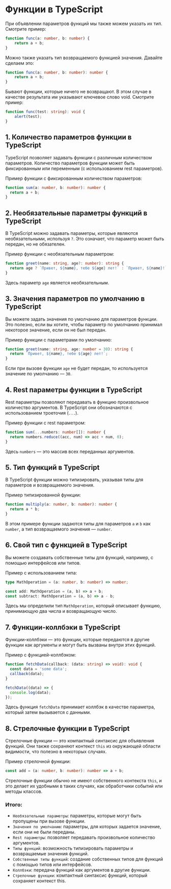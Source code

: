 # Функции в TypeScript
При объявлении параметров функций мы также можем указать их тип. Смотрите пример:
```typescript
function func(a: number, b: number) {
	return a + b;
}
```

Можно также указать тип возвращаемого функцией значения. Давайте сделаем это:
```typescript
function func(a: number, b: number): number {
	return a + b;
}
```

Бывают функции, которые ничего не возвращают. В этом случае в качестве результата им указывают ключевое слово void. Смотрите пример:
```typescript
function func(test: string): void {
	alert(test);
}
```

## 1. Количество параметров функции в TypeScript
TypeScript позволяет задавать функции с различным количеством параметров. Количество параметров функции может быть фиксированным или переменным (с использованием rest параметров).

Пример функции с фиксированным количеством параметров:
```typescript
function sum(a: number, b: number): number {
  return a + b;
}
```

## 2. Необязательные параметры функций в TypeScript
В TypeScript можно задавать параметры, которые являются необязательными, используя `?`. Это означает, что параметр может быть передан, но не обязателен.

Пример функции с необязательным параметром:
```typescript
function greet(name: string, age?: number): string {
  return age ? `Привет, ${name}, тебе ${age} лет!` : `Привет, ${name}!`;
}
```
Здесь параметр `age` является необязательным.

## 3. Значения параметров по умолчанию в TypeScript
Вы можете задать значения по умолчанию для параметров функции. Это полезно, если вы хотите, чтобы параметр по умолчанию принимал некоторое значение, если он не был передан.

Пример функции с параметрами по умолчанию:
```typescript
function greet(name: string, age: number = 30): string {
  return `Привет, ${name}, тебе ${age} лет!`;
}
```
Если при вызове функции `age` не будет передан, то используется значение по умолчанию — `30`.

## 4. Rest параметры функции в TypeScript
Rest параметры позволяют передавать в функцию произвольное количество аргументов. В TypeScript они обозначаются с использованием троеточия (`...`).

Пример функции с rest параметром:
```typescript
function sum(...numbers: number[]): number {
  return numbers.reduce((acc, num) => acc + num, 0);
}
```
Здесь `numbers` — это массив всех переданных аргументов.

## 5. Тип функций в TypeScript
В TypeScript функции можно типизировать, указывая типы для параметров и возвращаемого значения.

Пример типизированной функции:
```typescript
function multiply(a: number, b: number): number {
  return a * b;
}
```
В этом примере функции задаются типы для параметров `a` и `b` как `number`, а тип возвращаемого значения — `number`.

## 6. Свой тип с функцией в TypeScript
Вы можете создавать собственные типы для функций, например, с помощью интерфейсов или типов.

Пример с использованием типа:
```typescript
type MathOperation = (a: number, b: number) => number;

const add: MathOperation = (a, b) => a + b;
const subtract: MathOperation = (a, b) => a - b;
```
Здесь мы определили тип `MathOperation`, который описывает функцию, принимающую два числа и возвращающую число.

## 7. Функции-коллбэки в TypeScript
Функции-коллбэки — это функции, которые передаются в другие функции как аргументы и могут быть вызваны внутри этих функций.

Пример с функцией-коллбэком:
```typescript
function fetchData(callback: (data: string) => void): void {
  const data = 'some data';
  callback(data);
}

fetchData((data) => {
  console.log(data);
});
```
Здесь функция `fetchData` принимает коллбэк в качестве параметра, который затем вызывается с данными.

## 8. Стрелочные функции в TypeScript
Стрелочные функции — это компактный синтаксис для объявления функций. Они также сохраняют контекст `this` из окружающей области видимости, что полезно в некоторых случаях.

Пример стрелочной функции:
```typescript
const add = (a: number, b: number): number => a + b;
```
Стрелочные функции обычно не имеют собственного контекста `this`, и это делает их удобными в таких случаях, как обработчики событий или методы классов.


### Итого:
- `Необязательные параметры`: параметры, которые могут быть пропущены при вызове функции.
- `Значения по умолчанию`: параметры, для которых задается значение, если они не были переданы.
- `Rest параметры`: позволяет передавать произвольное количество аргументов.
- `Типы функций`: возможность типизировать параметры и возвращаемые значения функций.
- `Собственные типы функций`: создание собственных типов для функций с помощью типов или интерфейсов.
- `Коллбэки`: передача функций как аргументов в другие функции.
- `Стрелочные функции`: компактный синтаксис функций, который сохраняет контекст this.
